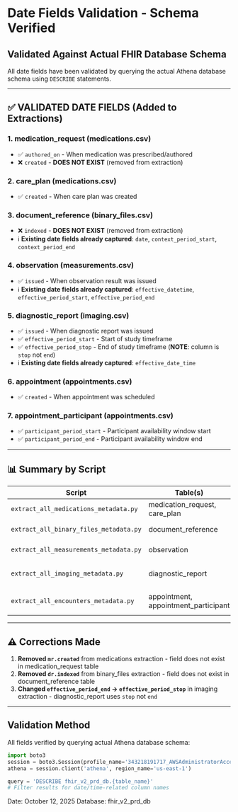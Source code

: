 # Date Fields Validation - Schema Verified

## Validated Against Actual FHIR Database Schema

All date fields have been validated by querying the actual Athena database schema using `DESCRIBE` statements.

---

## ✅ VALIDATED DATE FIELDS (Added to Extractions)

### 1. **medication_request** (medications.csv)
- ✅ `authored_on` - When medication was prescribed/authored
- ❌ `created` - **DOES NOT EXIST** (removed from extraction)

### 2. **care_plan** (medications.csv)
- ✅ `created` - When care plan was created

### 3. **document_reference** (binary_files.csv)
- ❌ `indexed` - **DOES NOT EXIST** (removed from extraction)
- ℹ️ **Existing date fields already captured**: `date`, `context_period_start`, `context_period_end`

### 4. **observation** (measurements.csv)
- ✅ `issued` - When observation result was issued
- ℹ️ **Existing date fields already captured**: `effective_datetime`, `effective_period_start`, `effective_period_end`

### 5. **diagnostic_report** (imaging.csv)
- ✅ `issued` - When diagnostic report was issued
- ✅ `effective_period_start` - Start of study timeframe
- ✅ `effective_period_stop` - End of study timeframe (**NOTE**: column is `stop` not `end`)
- ℹ️ **Existing date fields already captured**: `effective_date_time`

### 6. **appointment** (appointments.csv)
- ✅ `created` - When appointment was scheduled

### 7. **appointment_participant** (appointments.csv)
- ✅ `participant_period_start` - Participant availability window start
- ✅ `participant_period_end` - Participant availability window end

---

## 📊 Summary by Script

| Script | Table(s) | Date Fields Added | Status |
|--------|----------|-------------------|--------|
| `extract_all_medications_metadata.py` | medication_request, care_plan | `mr_authored_on`, `cp_created` | ✅ Validated |
| `extract_all_binary_files_metadata.py` | document_reference | None (indexed does not exist) | ✅ Validated |
| `extract_all_measurements_metadata.py` | observation | `obs_issued` | ✅ Validated |
| `extract_all_imaging_metadata.py` | diagnostic_report | `report_issued`, `report_effective_period_start`, `report_effective_period_stop` | ✅ Validated |
| `extract_all_encounters_metadata.py` | appointment, appointment_participant | `appt_created`, `ap_participant_period_start`, `ap_participant_period_end` | ✅ Validated |

---

## ⚠️ Corrections Made

1. **Removed `mr.created`** from medications extraction - field does not exist in medication_request table
2. **Removed `dr.indexed`** from binary_files extraction - field does not exist in document_reference table  
3. **Changed `effective_period_end` → `effective_period_stop`** in imaging extraction - diagnostic_report uses `stop` not `end`

---

## Validation Method

All fields verified by querying actual Athena database schema:

```python
import boto3
session = boto3.Session(profile_name='343218191717_AWSAdministratorAccess')
athena = session.client('athena', region_name='us-east-1')

query = 'DESCRIBE fhir_v2_prd_db.{table_name}'
# Filter results for date/time-related column names
```

Date: October 12, 2025
Database: fhir_v2_prd_db
